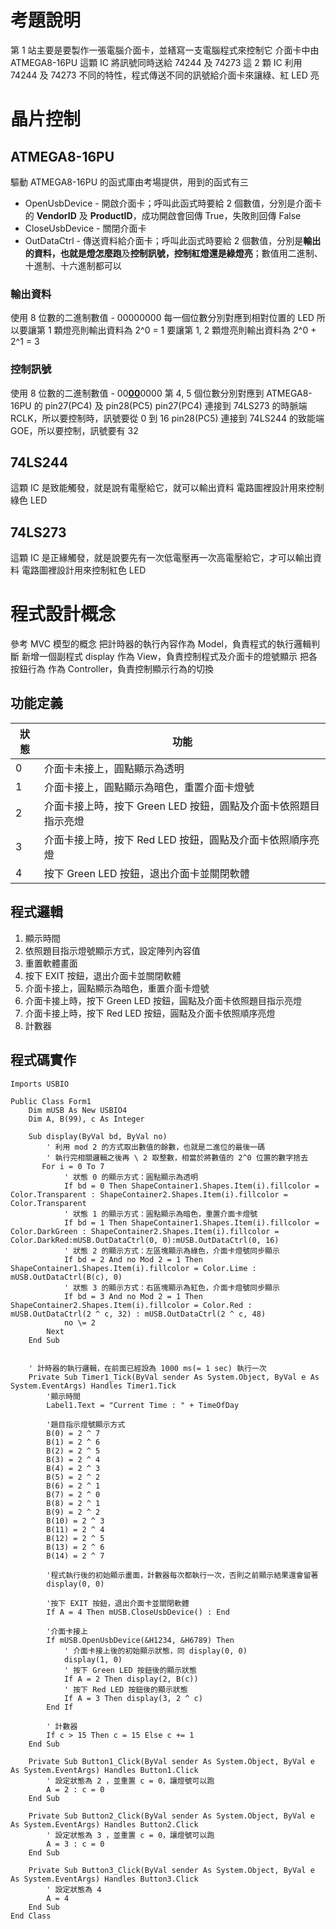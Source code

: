 # 考題說明
第 1 站主要是要製作一張電腦介面卡，並繕寫一支電腦程式來控制它
介面卡中由 ATMEGA8-16PU 這顆 IC 將訊號同時送給 74244 及 74273 這 2 顆 IC
利用 74244 及 74273 不同的特性，程式傳送不同的訊號給介面卡來讓綠、紅 LED 亮

# 晶片控制
## ATMEGA8-16PU
驅動 ATMEGA8-16PU 的函式庫由考場提供，用到的函式有三
- OpenUsbDevice - 開啟介面卡；呼叫此函式時要給 2 個數值，分別是介面卡的 **VendorID** 及 **ProductID**，成功開啟會回傳 True，失敗則回傳 False
- CloseUsbDevice - 關閉介面卡
- OutDataCtrl - 傳送資料給介面卡；呼叫此函式時要給 2 個數值，分別是**輸出的資料，也就是燈怎麼跑**及**控制訊號，控制紅燈還是綠燈亮**；數值用二進制、十進制、十六進制都可以

### 輸出資料
使用 8 位數的二進制數值 - 00000000
每一個位數分別對應到相對位置的 LED
所以要讓第 1 顆燈亮則輸出資料為 2^0 = 1
要讓第 1, 2 顆燈亮則輸出資料為 2^0 + 2^1 = 3

### 控制訊號
使用 8 位數的二進制數值 - 00<u>**00**</u>0000
第 4, 5 個位數分別對應到 ATMEGA8-16PU 的 pin27(PC4) 及 pin28(PC5)
pin27(PC4) 連接到 74LS273 的時脈端 RCLK，所以要控制時，訊號要從 0 到 16
pin28(PC5) 連接到 74LS244 的致能端 GOE，所以要控制，訊號要有 32

## 74LS244
這顆 IC 是致能觸發，就是說有電壓給它，就可以輸出資料
電路圖裡設計用來控制綠色 LED

## 74LS273
這顆 IC 是正緣觸發，就是說要先有一次低電壓再一次高電壓給它，才可以輸出資料
電路圖裡設計用來控制紅色 LED


# 程式設計概念
參考 MVC 模型的概念
把計時器的執行內容作為 Model，負責程式的執行邏輯判斷
新增一個副程式 display 作為 View，負責控制程式及介面卡的燈號顯示
把各按鈕行為 作為 Controller，負責控制顯示行為的切換

## 功能定義
狀態 | 功能
--- | ---
0 | 介面卡未接上，圓點顯示為透明
1 | 介面卡接上，圓點顯示為暗色，重置介面卡燈號
2 | 介面卡接上時，按下 Green LED 按鈕，圓點及介面卡依照題目指示亮燈
3 | 介面卡接上時，按下 Red LED 按鈕，圓點及介面卡依照順序亮燈
4 | 按下 Green LED 按鈕，退出介面卡並關閉軟體

## 程式邏輯
1. 顯示時間
2. 依照題目指示燈號顯示方式，設定陣列內容值
3. 重置軟體畫面
4. 按下 EXIT 按鈕，退出介面卡並關閉軟體
5. 介面卡接上，圓點顯示為暗色，重置介面卡燈號
6. 介面卡接上時，按下 Green LED 按鈕，圓點及介面卡依照題目指示亮燈
7. 介面卡接上時，按下 Red LED 按鈕，圓點及介面卡依照順序亮燈
8. 計數器

## 程式碼實作
```vbnet
Imports USBIO

Public Class Form1
    Dim mUSB As New USBIO4
    Dim A, B(99), c As Integer

    Sub display(ByVal bd, ByVal no)
		' 利用 mod 2 的方式取出數值的餘數，也就是二進位的最後一碼
		' 執行完相關邏輯之後再 \ 2 取整數，相當於將數值的 2^0 位置的數字捨去
	   For i = 0 To 7
			' 狀態 0 的顯示方式：圓點顯示為透明
			If bd = 0 Then ShapeContainer1.Shapes.Item(i).fillcolor = Color.Transparent : ShapeContainer2.Shapes.Item(i).fillcolor = Color.Transparent
			' 狀態 1 的顯示方式：圓點顯示為暗色，重置介面卡燈號
			If bd = 1 Then ShapeContainer1.Shapes.Item(i).fillcolor = Color.DarkGreen : ShapeContainer2.Shapes.Item(i).fillcolor = Color.DarkRed:mUSB.OutDataCtrl(0, 0):mUSB.OutDataCtrl(0, 16)
			' 狀態 2 的顯示方式：左區塊顯示為綠色，介面卡燈號同步顯示
			If bd = 2 And no Mod 2 = 1 Then ShapeContainer1.Shapes.Item(i).fillcolor = Color.Lime : mUSB.OutDataCtrl(B(c), 0)
			' 狀態 3 的顯示方式：右區塊顯示為紅色，介面卡燈號同步顯示
			If bd = 3 And no Mod 2 = 1 Then ShapeContainer2.Shapes.Item(i).fillcolor = Color.Red : mUSB.OutDataCtrl(2 ^ c, 32) : mUSB.OutDataCtrl(2 ^ c, 48)
			no \= 2
		Next
    End Sub


    ' 計時器的執行邏輯，在前面已經設為 1000 ms(= 1 sec) 執行一次
	Private Sub Timer1_Tick(ByVal sender As System.Object, ByVal e As System.EventArgs) Handles Timer1.Tick
        '顯示時間
        Label1.Text = "Current Time : " + TimeOfDay

        '題目指示燈號顯示方式
        B(0) = 2 ^ 7
        B(1) = 2 ^ 6
        B(2) = 2 ^ 5
        B(3) = 2 ^ 4
        B(4) = 2 ^ 3
        B(5) = 2 ^ 2
        B(6) = 2 ^ 1
        B(7) = 2 ^ 0
        B(8) = 2 ^ 1
        B(9) = 2 ^ 2
        B(10) = 2 ^ 3
        B(11) = 2 ^ 4
        B(12) = 2 ^ 5
        B(13) = 2 ^ 6
        B(14) = 2 ^ 7        

        '程式執行後的初始顯示畫面，計數器每次都執行一次，否則之前顯示結果還會留著
        display(0, 0)

        '按下 EXIT 按鈕，退出介面卡並關閉軟體
        If A = 4 Then mUSB.CloseUsbDevice() : End

        '介面卡接上
        If mUSB.OpenUsbDevice(&H1234, &H6789) Then
			' 介面卡接上後的初始顯示狀態，同 display(0, 0)
            display(1, 0)
			' 按下 Green LED 按鈕後的顯示狀態
            If A = 2 Then display(2, B(c))
			' 按下 Red LED 按鈕後的顯示狀態
            If A = 3 Then display(3, 2 ^ c)
        End If

        ' 計數器
        If c > 15 Then c = 15 Else c += 1
    End Sub

    Private Sub Button1_Click(ByVal sender As System.Object, ByVal e As System.EventArgs) Handles Button1.Click
        ' 設定狀態為 2 ，並重置 c = 0，讓燈號可以跑
		A = 2 : c = 0
    End Sub

    Private Sub Button2_Click(ByVal sender As System.Object, ByVal e As System.EventArgs) Handles Button2.Click
        ' 設定狀態為 3 ，並重置 c = 0，讓燈號可以跑
		A = 3 : c = 0
    End Sub

    Private Sub Button3_Click(ByVal sender As System.Object, ByVal e As System.EventArgs) Handles Button3.Click
        ' 設定狀態為 4
		A = 4
    End Sub
End Class

```
